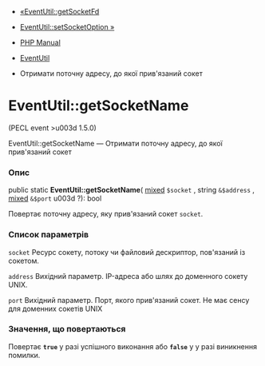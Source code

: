- [«EventUtil::getSocketFd](eventutil.getsocketfd.md)
- [EventUtil::setSocketOption »](eventutil.setsocketoption.md)

- [PHP Manual](index.md)
- [EventUtil](class.eventutil.md)
- Отримати поточну адресу, до якої прив'язаний сокет

# EventUtil::getSocketName

(PECL event \>u003d 1.5.0)

EventUtil::getSocketName — Отримати поточну адресу, до якої прив'язаний
сокет

### Опис

public static **EventUtil::getSocketName**(
[mixed](language.types.declarations.md#language.types.declarations.mixed)
`$socket` , string `&$address` ,
[mixed](language.types.declarations.md#language.types.declarations.mixed)
`&$port` u003d ?): bool

Повертає поточну адресу, яку прив'язаний сокет `socket`.

### Список параметрів

`socket`
Ресурс сокету, потоку чи файловий дескриптор, пов'язаний із сокетом.

`address`
Вихідний параметр. IP-адреса або шлях до доменного сокету UNIX.

`port`
Вихідний параметр. Порт, якого прив'язаний сокет. Не має сенсу для
доменних сокетів UNIX

### Значення, що повертаються

Повертає **`true`** у разі успішного виконання або **`false`** у
у разі виникнення помилки.
